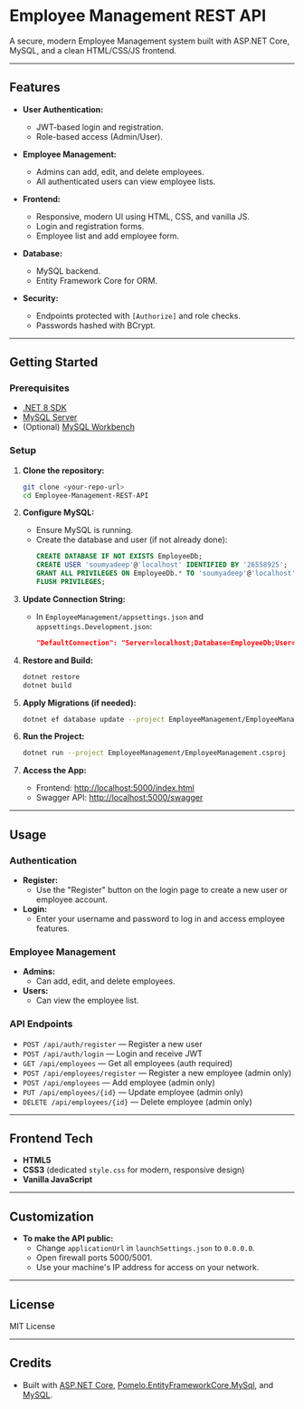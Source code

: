 # Employee Management REST API

A secure, modern Employee Management system built with ASP.NET Core, MySQL, and a clean HTML/CSS/JS frontend.

---

## Features

- **User Authentication:**  
  - JWT-based login and registration.
  - Role-based access (Admin/User).

- **Employee Management:**  
  - Admins can add, edit, and delete employees.
  - All authenticated users can view employee lists.

- **Frontend:**  
  - Responsive, modern UI using HTML, CSS, and vanilla JS.
  - Login and registration forms.
  - Employee list and add employee form.

- **Database:**  
  - MySQL backend.
  - Entity Framework Core for ORM.

- **Security:**  
  - Endpoints protected with `[Authorize]` and role checks.
  - Passwords hashed with BCrypt.

---

## Getting Started

### Prerequisites

- [.NET 8 SDK](https://dotnet.microsoft.com/download)
- [MySQL Server](https://dev.mysql.com/downloads/mysql/)
- (Optional) [MySQL Workbench](https://dev.mysql.com/downloads/workbench/)

### Setup

1. **Clone the repository:**
   ```bash
   git clone <your-repo-url>
   cd Employee-Management-REST-API
   ```

2. **Configure MySQL:**
   - Ensure MySQL is running.
   - Create the database and user (if not already done):
     ```sql
     CREATE DATABASE IF NOT EXISTS EmployeeDb;
     CREATE USER 'soumyadeep'@'localhost' IDENTIFIED BY '26558925';
     GRANT ALL PRIVILEGES ON EmployeeDb.* TO 'soumyadeep'@'localhost';
     FLUSH PRIVILEGES;
     ```

3. **Update Connection String:**
   - In `EmployeeManagement/appsettings.json` and `appsettings.Development.json`:
     ```json
     "DefaultConnection": "Server=localhost;Database=EmployeeDb;User=soumyadeep;Password=26558925;"
     ```

4. **Restore and Build:**
   ```bash
   dotnet restore
   dotnet build
   ```

5. **Apply Migrations (if needed):**
   ```bash
   dotnet ef database update --project EmployeeManagement/EmployeeManagement.csproj
   ```

6. **Run the Project:**
   ```bash
   dotnet run --project EmployeeManagement/EmployeeManagement.csproj
   ```

7. **Access the App:**
   - Frontend: [http://localhost:5000/index.html](http://localhost:5000/index.html)
   - Swagger API: [http://localhost:5000/swagger](http://localhost:5000/swagger)

---

## Usage

### Authentication

- **Register:**  
  - Use the "Register" button on the login page to create a new user or employee account.
- **Login:**  
  - Enter your username and password to log in and access employee features.

### Employee Management

- **Admins:**  
  - Can add, edit, and delete employees.
- **Users:**  
  - Can view the employee list.

### API Endpoints

- `POST /api/auth/register` — Register a new user
- `POST /api/auth/login` — Login and receive JWT
- `GET /api/employees` — Get all employees (auth required)
- `POST /api/employees/register` — Register a new employee (admin only)
- `POST /api/employees` — Add employee (admin only)
- `PUT /api/employees/{id}` — Update employee (admin only)
- `DELETE /api/employees/{id}` — Delete employee (admin only)

---

## Frontend Tech

- **HTML5**
- **CSS3** (dedicated `style.css` for modern, responsive design)
- **Vanilla JavaScript**

---

## Customization

- **To make the API public:**  
  - Change `applicationUrl` in `launchSettings.json` to `0.0.0.0`.
  - Open firewall ports 5000/5001.
  - Use your machine's IP address for access on your network.

---

## License

MIT License

---

## Credits

- Built with [ASP.NET Core](https://dotnet.microsoft.com/), [Pomelo.EntityFrameworkCore.MySql](https://github.com/PomeloFoundation/Pomelo.EntityFrameworkCore.MySql), and [MySQL](https://www.mysql.com/).
